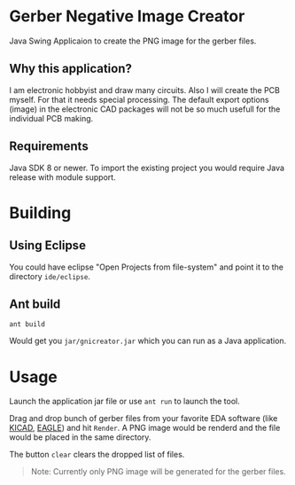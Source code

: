 # Gerber Negative Image Creator

Java Swing Applicaion to create the PNG image for the gerber files.

## Why this application?

I am electronic hobbyist and draw many circuits. Also I will create
the PCB myself. For that it needs special processing. The default
export options (image) in the electronic CAD packages will not be so
much usefull for the individual PCB making.

## Requirements

Java SDK 8 or newer. To import the existing project you would require Java release
with module support.

# Building

## Using Eclipse

You could have eclipse "Open Projects from file-system" and point it to
the directory `ide/eclipse`.

## Ant build

    ant build

Would get you `jar/gnicreator.jar` which you can run as a Java application.

# Usage

Launch the application jar file or use `ant run` to launch the tool.

Drag and drop bunch of gerber files from your favorite EDA software
(like [KICAD](http://kicad-pcb.org/),
[EAGLE](https://www.autodesk.com/products/eagle/overview)) and hit
`Render`. A PNG image would be renderd and the file would be placed in
the same directory.

The button `clear` clears the dropped list of files.

> Note: Currently only PNG image will be generated for the gerber files.
